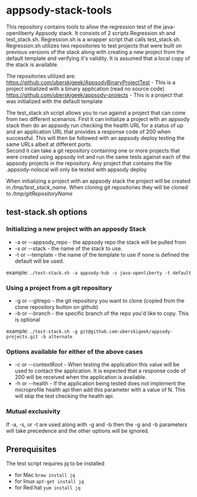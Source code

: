 # appsody-stack-tools
This repository contains tools to allow the regression test of the java-openliberty
Appsody stack. It consists of 2 scripts Regression.sh and test_stack.sh.
Regression.sh is a wrapper script that calls test_stack.sh. Regression.sh utilizes
two repositories to test projects that were built on previous versions of the
stack along with creating a new project from the default template and verifying
it's validity. It is assumed that a local copy of the stack is available.

The repositories utilized are:
https://github.com/uberskigeek/AppsodyBinaryProjectTest - This is a project
initialized with a binary application (read no source code)
https://github.com/uberskigeek/appsody-projects - This is a project that was
initialized with the default template

The test_stack.sh script allows you to run against a project that can come from
two different scenarios. First it can initialize a project with an appsody stack
then do an appsody run checking the health URL for a status of up and an application
URL that provides a response code of 200 when successful. This will then be followed
with an appsody deploy testing the same URLs albeit at different ports.  
Second it can take a git repository containing one or more projects that were
created using appsody init and run the same tests against each of the appsody
projects in the repository. Any project that contains the file .appsody-nolocal
will only be tested with appsody deploy

When initializing a project with an appsody stack the project will be created
in */tmp/test_stack_name*.
When cloning git repositories they will be cloned to */tmp/gitRepositoryName*



## test-stack.sh options
### Initializing a new project with an apposdy Stack
- -a or --appsody_repo - the appsody repo the stack will be pulled from
- -s or --stack - the name of the stack to use.
- -t or --template - the name of the template to use if none is defined the
default will be used.

example: `./test-stack.sh -a appsody-hub -s java-openliberty -t default`

### Using a project from a git repository
- -g or --gitrepo - the git repository you want to clone (copied from the clone
   repository button on github)
- -b or --branch - the specific branch of the repo you'd like to copy. This is
  optional

example: `./test-stack.sh -g git@github.com:uberskigeek/appsody-projects.git -b alternate`

### Options available for either of the above cases
- -c or --contextRoot - When testing the application this value will be used to
contact the application. It is expected that a response code of 200 will be
received when the application is available.
- -h or --health - If the application being tested does not implement the microprofile
health api then add this parameter with a value of N. This will skip the test
checking the health api. 

### Mutual exclusivity
If -a, -s, or -t are used along with -g and -b then the -g and -b parameters
will take precedence and the other options will be ignored.

## Prerequisites
The test script requires jq to be installed
- for Mac `brew install jq`
- for linux `apt-get install jq`
- for Red hat `yum install jq`
